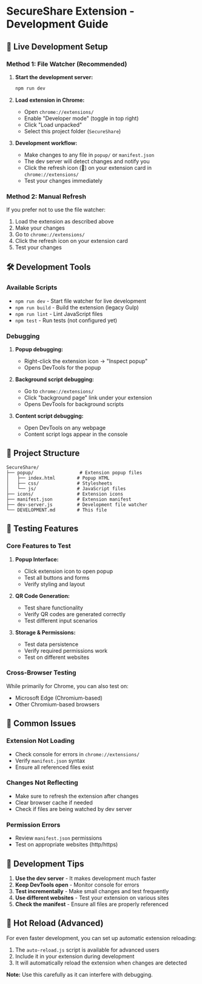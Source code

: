 # SecureShare Extension - Development Guide

## 🚀 Live Development Setup

### Method 1: File Watcher (Recommended)

1. **Start the development server:**
   ```bash
   npm run dev
   ```

2. **Load extension in Chrome:**
   - Open `chrome://extensions/`
   - Enable "Developer mode" (toggle in top right)
   - Click "Load unpacked"
   - Select this project folder (`SecureShare`)

3. **Development workflow:**
   - Make changes to any file in `popup/` or `manifest.json`
   - The dev server will detect changes and notify you
   - Click the refresh icon (🔄) on your extension card in `chrome://extensions/`
   - Test your changes immediately

### Method 2: Manual Refresh

If you prefer not to use the file watcher:

1. Load the extension as described above
2. Make your changes
3. Go to `chrome://extensions/`
4. Click the refresh icon on your extension card
5. Test your changes

## 🛠️ Development Tools

### Available Scripts

- `npm run dev` - Start file watcher for live development
- `npm run build` - Build the extension (legacy Gulp)
- `npm run lint` - Lint JavaScript files
- `npm test` - Run tests (not configured yet)

### Debugging

1. **Popup debugging:**
   - Right-click the extension icon → "Inspect popup"
   - Opens DevTools for the popup

2. **Background script debugging:**
   - Go to `chrome://extensions/`
   - Click "background page" link under your extension
   - Opens DevTools for background scripts

3. **Content script debugging:**
   - Open DevTools on any webpage
   - Content script logs appear in the console

## 📁 Project Structure

```
SecureShare/
├── popup/                 # Extension popup files
│   ├── index.html        # Popup HTML
│   ├── css/              # Stylesheets
│   └── js/               # JavaScript files
├── icons/                # Extension icons
├── manifest.json         # Extension manifest
├── dev-server.js         # Development file watcher
└── DEVELOPMENT.md        # This file
```

## 🔧 Testing Features

### Core Features to Test

1. **Popup Interface:**
   - Click extension icon to open popup
   - Test all buttons and forms
   - Verify styling and layout

2. **QR Code Generation:**
   - Test share functionality
   - Verify QR codes are generated correctly
   - Test different input scenarios

3. **Storage & Permissions:**
   - Test data persistence
   - Verify required permissions work
   - Test on different websites

### Cross-Browser Testing

While primarily for Chrome, you can also test on:
- Microsoft Edge (Chromium-based)
- Other Chromium-based browsers

## 🚨 Common Issues

### Extension Not Loading
- Check console for errors in `chrome://extensions/`
- Verify `manifest.json` syntax
- Ensure all referenced files exist

### Changes Not Reflecting
- Make sure to refresh the extension after changes
- Clear browser cache if needed
- Check if files are being watched by dev server

### Permission Errors
- Review `manifest.json` permissions
- Test on appropriate websites (http/https)

## 📝 Development Tips

1. **Use the dev server** - It makes development much faster
2. **Keep DevTools open** - Monitor console for errors
3. **Test incrementally** - Make small changes and test frequently
4. **Use different websites** - Test your extension on various sites
5. **Check the manifest** - Ensure all files are properly referenced

## 🔄 Hot Reload (Advanced)

For even faster development, you can set up automatic extension reloading:

1. The `auto-reload.js` script is available for advanced users
2. Include it in your extension during development
3. It will automatically reload the extension when changes are detected

**Note:** Use this carefully as it can interfere with debugging.
